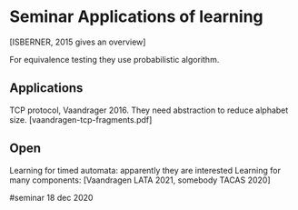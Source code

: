 # Seminar Applications of learning

[ISBERNER, 2015 gives an overview]

For equivalence testing they use probabilistic algorithm.

## Applications
TCP protocol, Vaandrager 2016. They need abstraction to reduce alphabet size.
[vaandragen-tcp-fragments.pdf]

## Open
Learning for timed automata: apparently they are interested
Learning for many components: [Vaandragen LATA 2021, somebody TACAS 2020]


#seminar 18 dec 2020